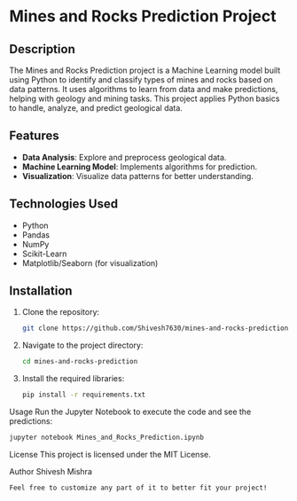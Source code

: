 # Mines and Rocks Prediction Project

## Description
The Mines and Rocks Prediction project is a Machine Learning model built using Python to identify and classify types of mines and rocks based on data patterns. It uses algorithms to learn from data and make predictions, helping with geology and mining tasks. This project applies Python basics to handle, analyze, and predict geological data.

## Features
- **Data Analysis**: Explore and preprocess geological data.
- **Machine Learning Model**: Implements algorithms for prediction.
- **Visualization**: Visualize data patterns for better understanding.

## Technologies Used
- Python
- Pandas
- NumPy
- Scikit-Learn
- Matplotlib/Seaborn (for visualization)

## Installation
1. Clone the repository:
   ```bash
   git clone https://github.com/Shivesh7630/mines-and-rocks-prediction.git
   
2. Navigate to the project directory:
   ```bash
   cd mines-and-rocks-prediction

3. Install the required libraries:
   ```bash
   pip install -r requirements.txt

Usage
Run the Jupyter Notebook to execute the code and see the predictions:

```bash
jupyter notebook Mines_and_Rocks_Prediction.ipynb
```
License
This project is licensed under the MIT License.

Author
Shivesh Mishra

```css
Feel free to customize any part of it to better fit your project!
